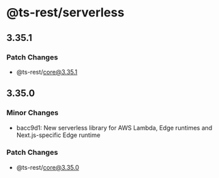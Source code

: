 # @ts-rest/serverless

## 3.35.1

### Patch Changes

- @ts-rest/core@3.35.1

## 3.35.0

### Minor Changes

- bacc9d1: New serverless library for AWS Lambda, Edge runtimes and Next.js-specific Edge runtime

### Patch Changes

- @ts-rest/core@3.35.0

